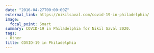 ```yaml
---
date: "2016-04-27T00:00:00Z"
external_link: https://nikilsaval.com/covid-19-in-philadelphia/
image:
  focal_point: Smart
summary: COVID-19 in Philadelphia for Nikil Saval 2020.
tags:
- Other
title: COVID-19 in Philadelphia
---
```

